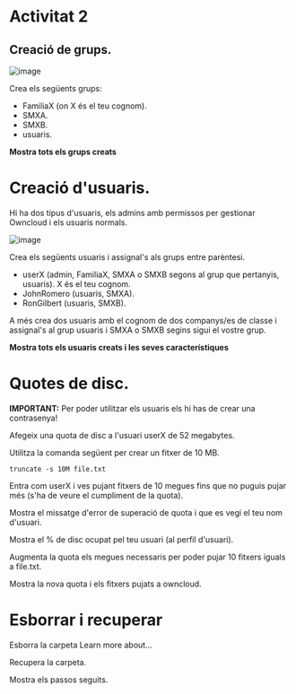 # Activitat 2

## Creació de grups.

![image](https://github.com/XaSaFa/MP08-23-24/assets/110727546/bd18fc32-f8a3-4a03-8b49-38fb6bead190)

Crea els següents grups:

- FamiliaX (on X és el teu cognom).
- SMXA.
- SMXB.
- usuaris.

**Mostra tots els grups creats**

# Creació d'usuaris.

Hi ha dos tipus d'usuaris, els admins amb permissos per gestionar Owncloud i els usuaris normals.

![image](https://github.com/XaSaFa/MP08-23-24/assets/110727546/b022a5f7-cb71-4437-8c53-d14bc9f7bea3)

Crea els següents usuaris i assignal's als grups entre parèntesi.

- userX (admin, FamiliaX, SMXA o SMXB segons al grup que pertanyis, usuaris). X és el teu cognom.
- JohnRomero (usuaris, SMXA).
- RonGilbert (usuaris, SMXB).

A més crea dos usuaris amb el cognom de dos companys/es de classe i assignal's al grup usuaris i SMXA o SMXB segins sigui el vostre grup.

**Mostra tots els usuaris creats i les seves característiques**

# Quotes de disc.

**IMPORTANT:** Per poder utilitzar els usuaris els hi has de crear una contrasenya!

Afegeix una quota de disc a l'usuari userX de 52 megabytes.

Utilitza la comanda següent per crear un fitxer de 10 MB.

```
truncate -s 10M file.txt
```

Entra com userX i ves pujant fitxers de 10 megues fins que no puguis pujar més (s'ha de veure el cumpliment de la quota).

Mostra el missatge d'error de superació de quota i que es vegi el teu nom d'usuari.

Mostra el % de disc ocupat pel teu usuari (al perfil d'usuari).

Augmenta la quota els megues necessaris per poder pujar 10 fitxers iguals a file.txt.

Mostra la nova quota i els fitxers pujats a owncloud.

# Esborrar i recuperar

Esborra la carpeta Learn more about...

Recupera la carpeta.

Mostra els passos seguits.
